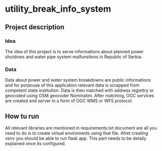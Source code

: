 # utility_break_info_system

## Project description

### Idea
The idea of this project is to serve informations about planned power shutdows and water pipe system malfunstions in Republic of Serbia. 

### Data
Data about power and water system breakdowns are public informations and for porpouse of this application relevant data is scrapped from competent state institution. 
Data is then matched with address registtry or geocoded using OSM geocoder Nominatim.
After matching, OGC services are created and server in a form of OGC WMS or WFS protocol. 

## How tu run 
All relevant libraries are mentioned in requirements.txt document are all you need to do is to create virtual enviroments using that file. 
Afret creating venv you should be able to run flask app. This part needs to be detaily explained once its configured.

